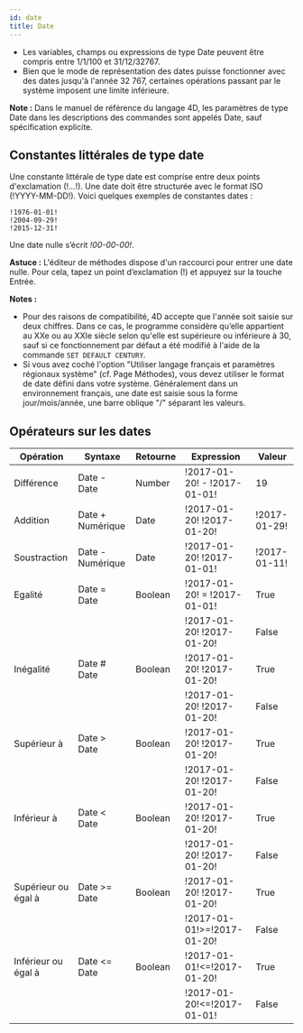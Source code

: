 ```yaml
---
id: date
title: Date
---
```


- Les variables, champs ou expressions de type Date peuvent être compris entre 1/1/100 et 31/12/32767.
- Bien que le mode de représentation des dates puisse fonctionner avec des dates jusqu'à l'année 32 767, certaines opérations passant par le système imposent une limite inférieure.

**Note :** Dans le manuel de référence du langage 4D, les paramètres de type Date dans les descriptions des commandes sont appelés Date, sauf spécification explicite.

## Constantes littérales de type date

Une constante littérale de type date est comprise entre deux points d'exclamation (!…!). Une date doit être structurée avec le format ISO (!YYYY-MM-DD!). Voici quelques exemples de constantes dates :

```4d
!1976-01-01!
!2004-09-29!
!2015-12-31!
```

Une date nulle s’écrit _!00-00-00!_.

**Astuce :** L'éditeur de méthodes dispose d'un raccourci pour entrer une date nulle. Pour cela, tapez un point d’exclamation (!) et appuyez sur la touche Entrée.

**Notes :**

- Pour des raisons de compatibilité, 4D accepte que l'année soit saisie sur deux chiffres. Dans ce cas, le programme considère qu’elle appartient au XXe ou au XXIe siècle selon qu'elle est supérieure ou inférieure à 30, sauf si ce fonctionnement par défaut a été modifié à l'aide de la commande `SET DEFAULT CENTURY`.
- Si vous avez coché l'option "Utiliser langage français et paramètres régionaux système" (cf. Page Méthodes), vous devez utiliser le format de date défini dans votre système. Généralement dans un environnement français, une date est saisie sous la forme jour/mois/année, une barre oblique "/" séparant les valeurs.

## Opérateurs sur les dates

| Opération           | Syntaxe          | Retourne | Expression                   | Valeur       |
| ------------------- | ---------------- | -------- | ---------------------------- | ------------ |
| Différence          | Date - Date      | Number   | !2017-01-20! - !2017-01-01!  | 19           |
| Addition            | Date + Numérique | Date     | !2017-01-20! !2017-01-20!    | !2017-01-29! |
| Soustraction        | Date - Numérique | Date     | !2017-01-20! !2017-01-01!    | !2017-01-11! |
| Egalité             | Date = Date      | Boolean  | !2017-01-20! = !2017-01-01!  | True         |
|                     |                  |          | !2017-01-20! !2017-01-20!    | False        |
| Inégalité           | Date # Date      | Boolean  | !2017-01-20! !2017-01-20!    | True         |
|                     |                  |          | !2017-01-20! !2017-01-20!    | False        |
| Supérieur à         | Date > Date      | Boolean  | !2017-01-20! !2017-01-20!    | True         |
|                     |                  |          | !2017-01-20! !2017-01-20!    | False        |
| Inférieur à         | Date < Date      | Boolean  | !2017-01-20! !2017-01-20!    | True         |
|                     |                  |          | !2017-01-20! !2017-01-20!    | False        |
| Supérieur ou égal à | Date >= Date     | Boolean  | !2017-01-20! !2017-01-20!    | True         |
|                     |                  |          | !2017-01-01!>=!2017-01-20!   | False        |
| Inférieur ou égal à | Date \<= Date   | Boolean  | !2017-01-01!\<=!2017-01-20! | True         |
|                     |                  |          | !2017-01-20!\<=!2017-01-01! | False        |
